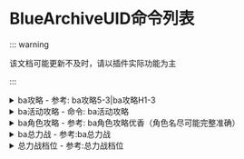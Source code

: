 # BlueArchiveUID命令列表

::: warning

该文档可能更新不及时，请以插件实际功能为主

:::

<details><summary>ba攻略 - 参考: ba攻略5-3|ba攻略H1-3</summary><p>
<a><img src="https://s2.loli.net/2023/09/23/TDwAUOMpybh7s6a.png"></a>
</p></details>

<details><summary>ba活动攻略 - 命令: ba活动攻略</summary><p>
<a><img src="https://s2.loli.net/2023/09/23/SNXfM4aLyWPBlhb.png"></a>
</p></details>

<details><summary>ba角色攻略 - 参考: ba角色攻略优香（角色名尽可能完整准确）</summary><p>
<a><img src="https://s2.loli.net/2023/09/23/1ljixewHX42MtWF.png"></a>
</p></details>

<details><summary>ba总力战 - 参考:ba总力战</summary><p>
~「第6期：室内 - 白&黑」~<br/>
【官服数据】:<br/>
🥇档线: 12660692(EX - 06:59.267)<br/>
🥈档线: 7232960(HC - 02:17.200)<br/>
🥉档线: 3573388(VH - 02:44.1s33)<br/>
第1: 14049920<br/>
第1000: 13600218<br/>
第2000: 13435098<br/>
第3000: 13346138<br/>
第4000: 13272960<br/>
第5000: 13223680<br/>
第6000: 13178458<br/>
第7000: 13129600<br/>
第8000: 13084800<br/>
第9000: 13044480<br/>
第10000: 13004160<br/>
第11000: 12965549<br/>
第12000: 12930349<br/>
第13000: 12897280<br/>
第14000: 12864858<br/>
第15000: 12831789<br/>
第16000: 12800858<br/>
第17000: 12771418<br/>
第18000: 12739629<br/>
第19000: 12705920<br/>
第20000: 12660692<br/>
第20001: 12660692<br/>
第30000: 7405655<br/>
第50000: 7359255<br/>
第100000: 7272000<br/>
第120000: 7232960<br/>
第200000: 6689495<br/>
第240000: 3573388<br/>
第300000: 898120<br/>
✅换源请发【总力战档位】<br/>
✅查B服请发【ba总力战b】<br/>
✅最后更新于: 2023-11-06 19:10:04<br/>
</p></details>

<details><summary>总力战档位 - 参考:总力战档位</summary><p>
官服:<br/>
第1名: 14049920<br/>
第2001名: 13435109<br/>
第5001名: 13223924<br/>
第10001名: 13003828<br/>
第18001名: 12739752<br/>
第19001名: 12705855<br/>
第20001名: 12659858<br/>
第30001名: 7405646<br/>
B服:<br/>
第1名: 14026452<br/>
第1001名: 13278849<br/>
第2001名: 13106757<br/>
第4001名: 12846201<br/>
第7001名: 12571665<br/>
第7501名: 12513612<br/>
第8001名: 12437684<br/>
第12001名: 7397715<br/>
官服Ex通过人数: 25750<br/>
B服Ex通过人数: 9750<br/>
数据最后更新于: 2023-11-02 07:37:25<br/>
</p></details>
